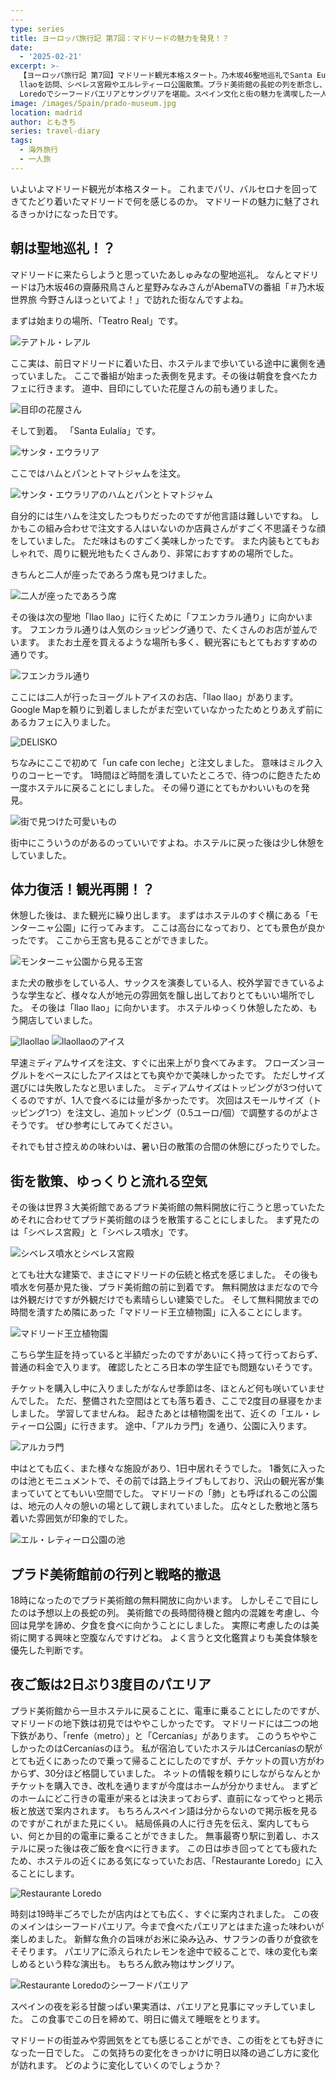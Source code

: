```yaml
---
---
type: series
title: ヨーロッパ旅行記 第7回：マドリードの魅力を発見！？
date:
  - '2025-02-21'
excerpt: >-
  【ヨーロッパ旅行記 第7回】マドリード観光本格スタート。乃木坂46聖地巡礼でSanta Eulalíaとllao
  llaoを訪問、シベレス宮殿やエルレティーロ公園散策。プラド美術館の長蛇の列を断念し、Restaurante
  Loredoでシーフードパエリアとサングリアを堪能。スペイン文化と街の魅力を満喫した一人旅の実体験記録。
image: /images/Spain/prado-museum.jpg
location: madrid
author: ともきち
series: travel-diary
tags:
  - 海外旅行
  - 一人旅
---
```


いよいよマドリード観光が本格スタート。
これまでパリ、バルセロナを回ってきてたどり着いたマドリードで何を感じるのか。
マドリードの魅力に魅了されるきっかけになった日です。

## 朝は聖地巡礼！？

マドリードに来たらしようと思っていたあしゅみなの聖地巡礼。
なんとマドリードは乃木坂46の齋藤飛鳥さんと星野みなみさんがAbemaTVの番組「＃乃木坂世界旅 今野さんほっといてよ！」で訪れた街なんですよね。

<!-- 聖地巡礼の詳細はこちらの記事で紹介しています。 -->

まずは始まりの場所、「Teatro Real」です。

![テアトル・レアル](/images/Spain/theatre-real.jpg)

ここ実は、前日マドリードに着いた日、ホステルまで歩いている途中に裏側を通っていました。
ここで番組が始まった表側を見ます。その後は朝食を食べたカフェに行きます。
道中、目印にしていた花屋さんの前も通りました。

![目印の花屋さん](/images/Spain/florists-near-santa-eulalia.jpg)

そして到着。
「Santa Eulalía」です。

![サンタ・エウラリア](/images/Spain/santa-eulalia.jpg)

ここではハムとパンとトマトジャムを注文。

![サンタ・エウラリアのハムとパンとトマトジャム](/images/Spain/santa-eulalia's-ham-and-tomato-jam-and-bread.jpg)

自分的には生ハムを注文したつもりだったのですが他言語は難しいですね。
しかもこの組み合わせで注文する人はいないのか店員さんがすごく不思議そうな顔をしていました。
ただ味はものすごく美味しかったです。
また内装もとてもおしゃれで、周りに観光地もたくさんあり、非常におすすめの場所でした。

きちんと二人が座ったであろう席も見つけました。

![二人が座ったであろう席](/images/Spain/the-table-where-they-would-have-sat.jpg)

その後は次の聖地「llao llao」に行くために「フエンカラル通り」に向かいます。
フエンカラル通りは人気のショッピング通りで、たくさんのお店が並んでいます。
またお土産を買えるような場所も多く、観光客にもとてもおすすめの通りです。

![フエンカラル通り](/images/Spain/fuencarral-street.jpg)

ここには二人が行ったヨーグルトアイスのお店、「llao llao」があります。
Google Mapを頼りに到着しましたがまだ空いていなかったためとりあえず前にあるカフェに入りました。

![DELISKO](/images/Spain/delisko.jpg)

ちなみにここで初めて「un cafe con leche」と注文しました。
意味はミルク入りのコーヒーです。
1時間ほど時間を潰していたところで、待つのに飽きたため一度ホステルに戻ることにしました。
その帰り道にとてもかわいいものを発見。

![街で見つけた可愛いもの](/images/Spain/cute-mural.jpg)

街中にこういうのがあるのっていいですよね。ホステルに戻った後は少し休憩をしていました。

## 体力復活！観光再開！？

休憩した後は、また観光に繰り出します。
まずはホステルのすぐ横にある「モンターニャ公園」に行ってみます。
ここは高台になっており、とても景色が良かったです。
ここから王宮も見ることができました。

![モンターニャ公園から見る王宮](/images/Spain/royal-place-seen-from-montagna-park.jpg)

また犬の散歩をしている人、サックスを演奏している人、校外学習できているような学生など、様々な人が地元の雰囲気を醸し出しておりとてもいい場所でした。
その後は「llao llao」に向かいます。
ホステルゆっくり休憩したため、もう開店していました。

![llaollao](/images/Spain/llaollao.jpg)
![llaollaoのアイス](/images/Spain/llaollao-ice.jpg)

早速ミディアムサイズを注文、すぐに出来上がり食べてみます。
フローズンヨーグルトをベースにしたアイスはとても爽やかで美味しかったです。
ただしサイズ選びには失敗したなと思いました。
ミディアムサイズはトッピングが3つ付いてくるのですが、1人で食べるには量が多かったです。
次回はスモールサイズ（トッピング1つ）を注文し、追加トッピング（0.5ユーロ/個）で調整するのがよさそうです。
ぜひ参考にしてみてください。

それでも甘さ控えめの味わいは、暑い日の散策の合間の休憩にぴったりでした。

## 街を散策、ゆっくりと流れる空気

その後は世界３大美術館であるプラド美術館の無料開放に行こうと思っていたためそれに合わせてプラド美術館のほうを散策することにしました。
まず見たのは「シベレス宮殿」と「シベレス噴水」です。

![シベレス噴水とシベレス宮殿](/images/Spain/cibeles.jpg)

とても壮大な建築で、まさにマドリードの伝統と格式を感じました。
その後も噴水を何基か見た後、プラド美術館の前に到着です。
無料開放はまだなので今は外観だけですが外観だけでも素晴らしい建築でした。
そして無料開放までの時間を潰すため隣にあった「マドリード王立植物園」に入ることにします。

![マドリード王立植物園](/images/Spain/royal-botanical-gardens-of-madrid.jpg)

こちら学生証を持っていると半額だったのですがあいにく持って行っておらず、普通の料金で入ります。
確認したところ日本の学生証でも問題ないそうです。

チケットを購入し中に入りましたがなんせ季節は冬、ほとんど何も咲いていませんでした。
ただ、整備された空間はとても落ち着き、ここで2度目の昼寝をかましました。
学習してませんね。
起きたあとは植物園を出て、近くの「エル・レティーロ公園」に行きます。
途中、「アルカラ門」を通り、公園に入ります。

![アルカラ門](/images/Spain/gates-of-alcala.jpg)

中はとても広く、また様々な施設があり、1日中居れそうでした。
1番気に入ったのは池とモニュメントで、その前では路上ライブもしており、沢山の観光客が集まっていてとてもいい空間でした。
マドリードの「肺」とも呼ばれるこの公園は、地元の人々の憩いの場として親しまれていました。
広々とした敷地と落ち着いた雰囲気が印象的でした。

![エル・レティーロ公園の池](/images/Spain/pond-in-el-retiro-park.jpg)

## プラド美術館前の行列と戦略的撤退

18時になったのでプラド美術館の無料開放に向かいます。
しかしそこで目にしたのは予想以上の長蛇の列。
美術館での長時間待機と館内の混雑を考慮し、今回は見学を諦め、夕食を食べに向かうことにしました。
実際に考慮したのは美術に関する興味と空腹なんですけどね。
よく言うと文化鑑賞よりも美食体験を優先した判断です。

## 夜ご飯は2日ぶり3度目のパエリア

プラド美術館から一旦ホステルに戻ることに、電車に乗ることにしたのですが、マドリードの地下鉄は初見ではややこしかったです。
マドリードには二つの地下鉄があり、「renfe（metro）」と「Cercanías」があります。
このうちややこしかったのはCercaníasのほう。
私が宿泊していたホステルはCercaníasの駅がとても近くにあったので乗って帰ることにしたのですが、チケットの買い方がわからず、30分ほど格闘していました。
ネットの情報を頼りにしながらなんとかチケットを購入でき、改札を通りますが今度はホームが分かりません。
まずどのホームにどこ行きの電車が来るとは決まっておらず、直前になってやっと掲示板と放送で案内されます。
もちろんスペイン語は分からないので掲示板を見るのですがこれがまた見にくい。
結局係員の人に行き先を伝え、案内してもらい、何とか目的の電車に乗ることができました。
無事最寄り駅に到着し、ホステルに戻った後は夜ご飯を食べに行きます。
この日は歩き回ってとても疲れたため、ホステルの近くにある気になっていたお店、「Restaurante Loredo」に入ることにします。

![Restaurante Loredo](/images/Spain/loredo.jpg)

時刻は19時半ごろでしたが店内はとても広く、すぐに案内されました。
この夜のメインはシーフードパエリア。今まで食べたパエリアとはまた違った味わいが楽しめました。
新鮮な魚介の旨味がお米に染み込み、サフランの香りが食欲をそそります。
パエリアに添えられたレモンを途中で絞ることで、味の変化も楽しめるという粋な演出も。
もちろん飲み物はサングリア。

![Restaurante Loredoのシーフードパエリア](/images/Spain/loredo's-seafood-paella.jpg)

スペインの夜を彩る甘酸っぱい果実酒は、パエリアと見事にマッチしていました。
この食事でこの日を締めて、明日に備えて睡眠をとります。

マドリードの街並みや雰囲気をとても感じることができ、この街をとても好きになった一日でした。
この気持ちの変化をきっかけに明日以降の過ごし方に変化が訪れます。
どのように変化していくのでしょうか？

